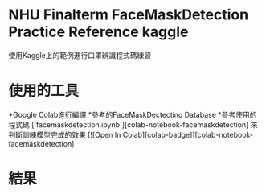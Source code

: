 # NHU Finalterm FaceMaskDetection Practice Reference kaggle  
使用Kaggle上的範例進行口罩辨識程式碼練習
# 使用的工具
*Google Colab進行編譯
*參考的FaceMaskDectectino Database
*參考使用的程式碼 ['facemaskdetection.ipynb`][colab-notebook-facemaskdetection] 來判斷訓練模型完成的效果
[![Open In Colab][colab-badge]][colab-notebook-facemaskdetection]
# 結果
